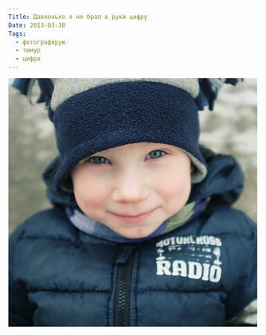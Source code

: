 ```yaml
---
Title: Давненько я не брал в руки цифру
Date: 2013-03-30
Tags:
  - фотографирую
  - тимур
  - цифра
---
```


![tim-march-2013.jpg](images/tim-march-2013.jpg)
